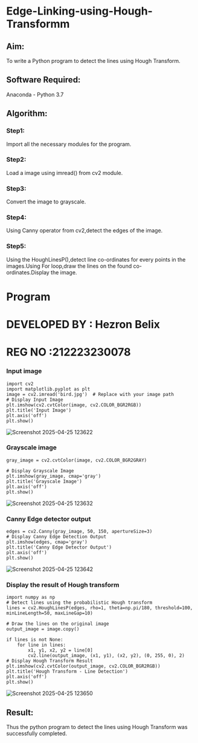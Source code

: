 # Edge-Linking-using-Hough-Transformm
## Aim:
To write a Python program to detect the lines using Hough Transform.

## Software Required:
Anaconda - Python 3.7

## Algorithm:
### Step1:

Import all the necessary modules for the program.
### Step2:

Load a image using imread() from cv2 module.
### Step3:

Convert the image to grayscale.
### Step4:

Using Canny operator from cv2,detect the edges of the image.
### Step5:

Using the HoughLinesP(),detect line co-ordinates for every points in the images.Using For loop,draw the lines on the found co-ordinates.Display the image.
# Program
# DEVELOPED BY : Hezron Belix
# REG NO :212223230078

### Input image
```
import cv2
import matplotlib.pyplot as plt
image = cv2.imread('bird.jpg')  # Replace with your image path
# Display Input Image
plt.imshow(cv2.cvtColor(image, cv2.COLOR_BGR2RGB))
plt.title('Input Image')
plt.axis('off')
plt.show()
```
![Screenshot 2025-04-25 123622](https://github.com/user-attachments/assets/35697658-eb65-421e-9f24-d9f075c818af)


### Grayscale image
```
gray_image = cv2.cvtColor(image, cv2.COLOR_BGR2GRAY)

# Display Grayscale Image
plt.imshow(gray_image, cmap='gray')
plt.title('Grayscale Image')
plt.axis('off')
plt.show()
```
![Screenshot 2025-04-25 123632](https://github.com/user-attachments/assets/b829898f-89a0-4a65-8346-e8dc5163fd34)


### Canny Edge detector output

```
edges = cv2.Canny(gray_image, 50, 150, apertureSize=3)
# Display Canny Edge Detection Output   
plt.imshow(edges, cmap='gray')
plt.title('Canny Edge Detector Output')
plt.axis('off')
plt.show()
```
![Screenshot 2025-04-25 123642](https://github.com/user-attachments/assets/1a85eb89-b2b3-4204-a133-a12641b9c021)


### Display the result of Hough transform
```
import numpy as np
# Detect lines using the probabilistic Hough transform
lines = cv2.HoughLinesP(edges, rho=1, theta=np.pi/180, threshold=100, minLineLength=50, maxLineGap=10)

# Draw the lines on the original image
output_image = image.copy()

if lines is not None:
    for line in lines:
        x1, y1, x2, y2 = line[0]
        cv2.line(output_image, (x1, y1), (x2, y2), (0, 255, 0), 2)
# Display Hough Transform Result
plt.imshow(cv2.cvtColor(output_image, cv2.COLOR_BGR2RGB))
plt.title('Hough Transform - Line Detection')
plt.axis('off')
plt.show()

```
![Screenshot 2025-04-25 123650](https://github.com/user-attachments/assets/7f9de577-1547-406a-b1dc-d69f8df2944c)


## Result:
 Thus the python program to detect the lines using Hough Transform was successfully completed.
